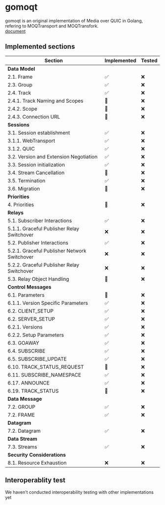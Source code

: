 # gomoqt  
gomoqt is an original implementation of Media over QUIC in Golang, refering to MOQTransport and MOQTransfork.  
[document](https://www.notion.so/gomoqt-116e4265c81c80f190aacad73bfdae5a?pvs=4)

## Implemented sections
| Section                                      | Implemented        | Tested     |
| -------------------------------------------- | ------------------ | ---------- |
| **Data Model**                             |                    |            |
| 2.1. Frame                                   | :white_check_mark: | :x:        |
| 2.3. Group                                   | :white_check_mark: | :x:        |
| 2.4. Track                                   | :white_check_mark: | :x:        |
| 2.4.1. Track Naming and Scopes               | :construction:     | :x:        |
| 2.4.2. Scope                                 | :construction:     | :x:        |
| 2.4.3. Connection URL                        | :construction:     | :x:        |
| **Sessions**                                 |                    |            |
| 3.1. Session establishment                   | :white_check_mark: | :x:        |
| 3.1.1. WebTransport                          | :white_check_mark: | :x:        |
| 3.1.2. QUIC                                  | :white_check_mark: | :x:        |
| 3.2. Version and Extension Negotiation       | :white_check_mark: | :x:        |
| 3.3. Session initialization                  | :white_check_mark: | :x:        |
| 3.4. Stream Cancellation                     | :construction:     | :x:        |
| 3.5. Termination                             | :white_check_mark: | :x:        |
| 3.6. Migration                               | :construction:     | :x:        |
| **Priorities**                               |                    |            |
| 4. Priorities                                | :construction:     | :x:        |
| **Relays**                                   |                    |            |
| 5.1. Subscriber Interactions                 | :white_check_mark: | :x:        |
| 5.1.1. Graceful Publisher Relay Switchover   | :x:                | :x:        |
| 5.2. Publisher Interactions                  | :white_check_mark: | :x:        |
| 5.2.1. Graceful Publisher Network Switchover | :x:                | :x:        |
| 5.2.2. Graceful Publisher Relay Switchover   | :x:                | :x:        |
| 5.3. Relay Object Handling                   | :construction:     | :x:        |
| **Control Messages**                         |                    |            |
| 6.1. Parameters                              | :construction:     | :x:        |
| 6.1.1. Version Specific Parameters           | :white_check_mark: | :x:        |
| 6.2. CLIENT_SETUP                            | :white_check_mark: | :x:        |
| 6.2. SERVER_SETUP                            | :white_check_mark: | :x:        |
| 6.2.1. Versions                              | :white_check_mark: | :x:        |
| 6.2.2. Setup Parameters                      | :white_check_mark: | :x:        |
| 6.3. GOAWAY                                  | :white_check_mark: | :x:        |
| 6.4. SUBSCRIBE                               | :white_check_mark: | :x:        |
| 6.5. SUBSCRIBE_UPDATE                        | :white_check_mark: | :x:        |
| 6.10. TRACK_STATUS_REQUEST                   | :construction:     | :x:        |
| 6.11. SUBSCRIBE_NAMESPACE                    | :white_check_mark: | :x:        |
| 6.17. ANNOUNCE                               | :white_check_mark: | :x:        |
| 6.19. TRACK_STATUS                           | :construction:     | :x:        |
| **Data Message**                             |                    |            |
| 7.2. GROUP                                   | :white_check_mark: | :x:        |
| 7.2. FRAME                                   | :white_check_mark: | :x:        |
| **Datagram**                                 |                    |            |
| 7.2. Datagram                                | :white_check_mark: | :x:        |
| **Data Stream**                              |                    |            |
| 7.3. Streams                                 | :white_check_mark: | :x:        |
| **Security Considerations**                  |                    |            |
| 8.1. Resource Exhaustion                     | :x:                | :x:        |

## Interoperablity test
We haven't conducted interoperability testing with other implementations yet